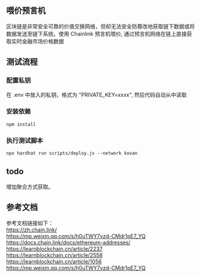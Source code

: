 
## 喂价预言机 
区块链是非常安全可靠的价值交换网络，但却无法安全防篡改地获取链下数据或将数据发送至链下系统。使用 Chainlink 预言机喂价, 通过预言机网络在链上直接获取实时金融市场价格数据

## 测试流程 
### 配置私钥  
在 .env 中放入的私钥，格式为 "PRIVATE_KEY=xxxx", 然后代码自动从中读取

### 安装依赖
```
npm install 
```

### 执行测试脚本 
```
npx hardhat run scripts/deploy.js --network kovan
```

## todo
增加聚合方式获取。 


## 参考文档  
参考文档链接如下：  
https://zh.chain.link/  
https://mp.weixin.qq.com/s/h0uTWY7vzd-CMdr1pE7_YQ  
https://docs.chain.link/docs/ethereum-addresses/  
https://learnblockchain.cn/article/2237  
https://learnblockchain.cn/article/2558  
https://learnblockchain.cn/article/1056 
https://mp.weixin.qq.com/s/h0uTWY7vzd-CMdr1pE7_YQ   
